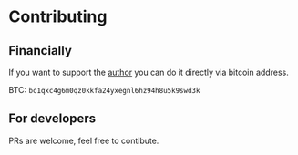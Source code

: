 # Contributing

## Financially

If you want to support the [author](https://github.com/timoniq) you can do it directly via bitcoin address.

BTC: `bc1qxc4g6m0qz0kkfa24yxegnl6hz94h8u5k9swd3k`

## For developers

PRs are welcome, feel free to contibute.